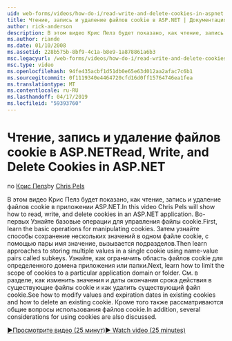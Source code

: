 ```yaml
---
uid: web-forms/videos/how-do-i/read-write-and-delete-cookies-in-aspnet
title: Чтение, запись и удаление файлов cookie в ASP.NET | Документация Майкрософт
author: rick-anderson
description: В этом видео Крис Пелз будет показано, как чтение, запись и удаление файлов cookie в приложении ASP.NET. Во-первых Узнайте базовые операции для управления cooki...
ms.author: riande
ms.date: 01/10/2008
ms.assetid: 228b575b-8bf9-4c1a-b8e9-1a878861a6b3
msc.legacyurl: /web-forms/videos/how-do-i/read-write-and-delete-cookies-in-aspnet
msc.type: video
ms.openlocfilehash: 94fe435acbf1d51db0e65e63d012aa2afac7c6b1
ms.sourcegitcommit: 0f1119340e4464720cfd16d0ff15764746ea1fea
ms.translationtype: MT
ms.contentlocale: ru-RU
ms.lasthandoff: 04/17/2019
ms.locfileid: "59393760"
---
```

# <a name="read-write-and-delete-cookies-in-aspnet"></a><span data-ttu-id="01fa3-104">Чтение, запись и удаление файлов cookie в ASP.NET</span><span class="sxs-lookup"><span data-stu-id="01fa3-104">Read, Write, and Delete Cookies in ASP.NET</span></span>

<span data-ttu-id="01fa3-105">по [Крис Пелз](https://twitter.com/chrispels)</span><span class="sxs-lookup"><span data-stu-id="01fa3-105">by [Chris Pels](https://twitter.com/chrispels)</span></span>

<span data-ttu-id="01fa3-106">В этом видео Крис Пелз будет показано, как чтение, запись и удаление файлов cookie в приложении ASP.NET.</span><span class="sxs-lookup"><span data-stu-id="01fa3-106">In this video Chris Pels will show how to read, write, and delete cookies in an ASP.NET application.</span></span> <span data-ttu-id="01fa3-107">Во-первых Узнайте базовые операции для управления файлы cookie.</span><span class="sxs-lookup"><span data-stu-id="01fa3-107">First, learn the basic operations for manipulating cookies.</span></span> <span data-ttu-id="01fa3-108">Затем узнайте способы сохранение нескольких значений в одном файле cookie, с помощью пары имя значение, вызывается подразделов.</span><span class="sxs-lookup"><span data-stu-id="01fa3-108">Then learn approaches to storing multiple values in a single cookie using name-value pairs called subkeys.</span></span> <span data-ttu-id="01fa3-109">Узнайте, как ограничить область файлов cookie для определенного домена приложения или папки.</span><span class="sxs-lookup"><span data-stu-id="01fa3-109">Next, learn how to limit the scope of cookies to a particular application domain or folder.</span></span> <span data-ttu-id="01fa3-110">См. в разделе, как изменить значения и даты окончания срока действия в существующие файлы cookie и как удалить существующий файл cookie.</span><span class="sxs-lookup"><span data-stu-id="01fa3-110">See how to modify values and expiration dates in existing cookies and how to delete an existing cookie.</span></span> <span data-ttu-id="01fa3-111">Кроме того также рассматриваются общие вопросы использования файлов cookie.</span><span class="sxs-lookup"><span data-stu-id="01fa3-111">In addition, several considerations for using cookies are also discussed.</span></span>

[<span data-ttu-id="01fa3-112">&#9654;Просмотрите видео (25 минут)</span><span class="sxs-lookup"><span data-stu-id="01fa3-112">&#9654; Watch video (25 minutes)</span></span>](https://channel9.msdn.com/Blogs/ASP-NET-Site-Videos/read-write-and-delete-cookies-in-aspnet)
